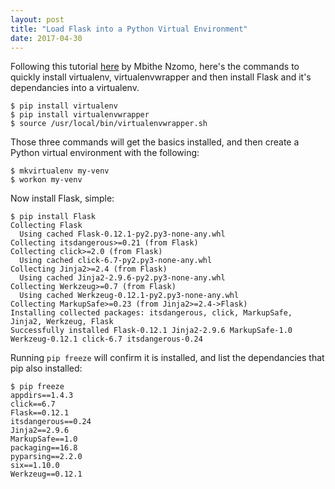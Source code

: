 ```yaml
---
layout: post
title: "Load Flask into a Python Virtual Environment"
date: 2017-04-30
---
```

Following this tutorial [here](https://scotch.io/tutorials/build-a-crud-web-app-with-python-and-flask-part-one) by Mbithe Nzomo, here's the commands to quickly install virtualenv, virtualenvwrapper and then install Flask and it's dependancies into a virtualenv.

```
$ pip install virtualenv
$ pip install virtualenvwrapper
$ source /usr/local/bin/virtualenvwrapper.sh
```

Those three commands will get the basics installed, and then create a Python virtual environment with the following:

```
$ mkvirtualenv my-venv
$ workon my-venv
```

Now install Flask, simple:

```
$ pip install Flask
Collecting Flask
  Using cached Flask-0.12.1-py2.py3-none-any.whl
Collecting itsdangerous>=0.21 (from Flask)
Collecting click>=2.0 (from Flask)
  Using cached click-6.7-py2.py3-none-any.whl
Collecting Jinja2>=2.4 (from Flask)
  Using cached Jinja2-2.9.6-py2.py3-none-any.whl
Collecting Werkzeug>=0.7 (from Flask)
  Using cached Werkzeug-0.12.1-py2.py3-none-any.whl
Collecting MarkupSafe>=0.23 (from Jinja2>=2.4->Flask)
Installing collected packages: itsdangerous, click, MarkupSafe, Jinja2, Werkzeug, Flask
Successfully installed Flask-0.12.1 Jinja2-2.9.6 MarkupSafe-1.0 Werkzeug-0.12.1 click-6.7 itsdangerous-0.24
```

Running `pip freeze` will confirm it is installed, and list the dependancies that pip also installed:
```
$ pip freeze
appdirs==1.4.3
click==6.7
Flask==0.12.1
itsdangerous==0.24
Jinja2==2.9.6
MarkupSafe==1.0
packaging==16.8
pyparsing==2.2.0
six==1.10.0
Werkzeug==0.12.1
 ```
